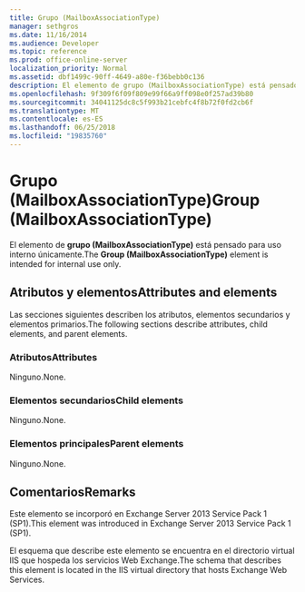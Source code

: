 ```yaml
---
title: Grupo (MailboxAssociationType)
manager: sethgros
ms.date: 11/16/2014
ms.audience: Developer
ms.topic: reference
ms.prod: office-online-server
localization_priority: Normal
ms.assetid: dbf1499c-90ff-4649-a80e-f36bebb0c136
description: El elemento de grupo (MailboxAssociationType) está pensado para uso interno únicamente.
ms.openlocfilehash: 9f309f6f09f809e99f66a9ff098e0f257ad39b80
ms.sourcegitcommit: 34041125dc8c5f993b21cebfc4f8b72f0fd2cb6f
ms.translationtype: MT
ms.contentlocale: es-ES
ms.lasthandoff: 06/25/2018
ms.locfileid: "19835760"
---
```

# <a name="group-mailboxassociationtype"></a><span data-ttu-id="76631-103">Grupo (MailboxAssociationType)</span><span class="sxs-lookup"><span data-stu-id="76631-103">Group (MailboxAssociationType)</span></span>

<span data-ttu-id="76631-104">El elemento de **grupo (MailboxAssociationType)** está pensado para uso interno únicamente.</span><span class="sxs-lookup"><span data-stu-id="76631-104">The **Group (MailboxAssociationType)** element is intended for internal use only.</span></span> 

## <a name="attributes-and-elements"></a><span data-ttu-id="76631-105">Atributos y elementos</span><span class="sxs-lookup"><span data-stu-id="76631-105">Attributes and elements</span></span>

<span data-ttu-id="76631-106">Las secciones siguientes describen los atributos, elementos secundarios y elementos primarios.</span><span class="sxs-lookup"><span data-stu-id="76631-106">The following sections describe attributes, child elements, and parent elements.</span></span>
  
### <a name="attributes"></a><span data-ttu-id="76631-107">Atributos</span><span class="sxs-lookup"><span data-stu-id="76631-107">Attributes</span></span>

<span data-ttu-id="76631-108">Ninguno.</span><span class="sxs-lookup"><span data-stu-id="76631-108">None.</span></span>
  
### <a name="child-elements"></a><span data-ttu-id="76631-109">Elementos secundarios</span><span class="sxs-lookup"><span data-stu-id="76631-109">Child elements</span></span>

<span data-ttu-id="76631-110">Ninguno.</span><span class="sxs-lookup"><span data-stu-id="76631-110">None.</span></span>
  
### <a name="parent-elements"></a><span data-ttu-id="76631-111">Elementos principales</span><span class="sxs-lookup"><span data-stu-id="76631-111">Parent elements</span></span>

<span data-ttu-id="76631-112">Ninguno.</span><span class="sxs-lookup"><span data-stu-id="76631-112">None.</span></span>
  
## <a name="remarks"></a><span data-ttu-id="76631-113">Comentarios</span><span class="sxs-lookup"><span data-stu-id="76631-113">Remarks</span></span>

<span data-ttu-id="76631-114">Este elemento se incorporó en Exchange Server 2013 Service Pack 1 (SP1).</span><span class="sxs-lookup"><span data-stu-id="76631-114">This element was introduced in Exchange Server 2013 Service Pack 1 (SP1).</span></span>
  
<span data-ttu-id="76631-115">El esquema que describe este elemento se encuentra en el directorio virtual IIS que hospeda los servicios Web Exchange.</span><span class="sxs-lookup"><span data-stu-id="76631-115">The schema that describes this element is located in the IIS virtual directory that hosts Exchange Web Services.</span></span>
  

